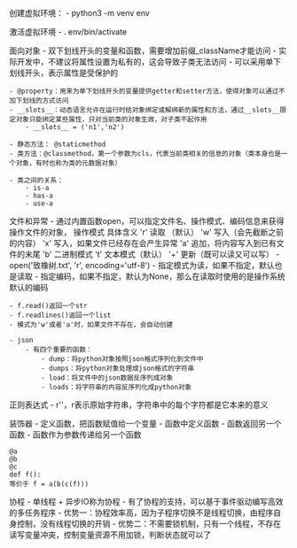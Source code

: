创建虚拟环境：
    - python3 -m venv env

激活虚拟环境
    - . env/bin/activate


面向对象
    - 双下划线开头的变量和函数，需要增加前缀_className才能访问
    - 实际开发中，不建议将属性设置为私有的，这会导致子类无法访问
    - 可以采用单下划线开头，表示属性是受保护的


    - @property：用来为单下划线开头的变量提供getter和setter方法，使得对象可以通过不加下划线的方式访问
    - __slots__：动态语言允许在运行时给对象绑定或解绑新的属性和方法，通过__slots__限定对象只能绑定某些属性，只对当前类的对象生效，对子类不起作用
        - __slots__ = ('n1','n2')

    - 静态方法： @staticmethod
    - 类方法：@classmethod，第一个参数为cls，代表当前类相关的信息的对象（类本身也是一个对象，有时也称为类的元数据对象）

    - 类之间的关系：
        - is-a
        - has-a
        - use-a

文件和异常
    - 通过内置函数open，可以指定文件名、操作模式、编码信息来获得操作文件的对象，
        操作模式	 具体含义
        'r'	        读取 （默认）
        'w'	        写入（会先截断之前的内容）
        'x'	        写入，如果文件已经存在会产生异常
        'a'	        追加，将内容写入到已有文件的末尾
        'b'	        二进制模式
        't'	        文本模式（默认）
        '+'	        更新（既可以读又可以写）
    - open('致橡树.txt', 'r', encoding='utf-8')
        - 指定模式为读，如果不指定，默认也是读取
        - 指定编码，如果不指定，默认为None，那么在读取时使用的是操作系统默认的编码

    - f.read()返回一个str
    - f.readlines()返回一个list
    - 模式为'w'或者'a'时，如果文件不存在，会自动创建

    - json
        - 有四个重要的函数：
            - dump：将python对象按照json格式序列化到文件中
            - dumps：将python对象处理成json格式的字符串
            - load：将文件中的json数据反序列成对象
            - loads：将字符串的内容反序列化成python对象

正则表达式
    - r''，r表示原始字符串，字符串中的每个字符都是它本来的意义


装饰器
    - 定义函数，把函数赋值给一个变量
    - 函数中定义函数
    - 函数返回另一个函数
    - 函数作为参数传递给另一个函数

    @a
    @b
    @c
    def f():
    等价于 f = a(b(c(f)))


协程
    - 单线程 + 异步IO称为协程
    - 有了协程的支持，可以基于事件驱动编写高效的多任务程序
    - 优势一：协程效率高，因为子程序切换不是线程切换，由程序自身控制，没有线程切换的开销
    - 优势二：不需要锁机制，只有一个线程，不存在读写变量冲突，控制变量资源不用加锁，判断状态就可以了



